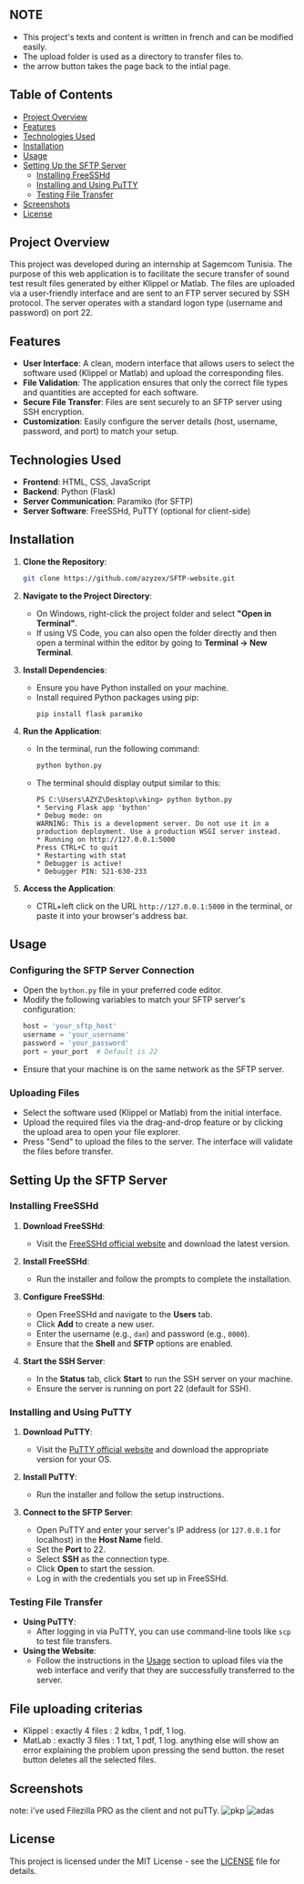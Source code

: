 ## **NOTE**
- This project's texts and content is written in french and can be modified easily.
- The upload folder is used as a directory to transfer files to.
- the arrow button takes the page back to the intial page.
  
## **Table of Contents**
- [Project Overview](#project-overview)
- [Features](#features)
- [Technologies Used](#technologies-used)
- [Installation](#installation)
- [Usage](#usage)
- [Setting Up the SFTP Server](#setting-up-the-sftp-server)
  - [Installing FreeSSHd](#installing-freesshd)
  - [Installing and Using PuTTY](#installing-and-using-putty)
  - [Testing File Transfer](#testing-file-transfer)
- [Screenshots](#screenshots)
- [License](#license)

## **Project Overview**

This project was developed during an internship at Sagemcom Tunisia. The purpose of this web application is to facilitate the secure transfer of sound test result files generated by either Klippel or Matlab. The files are uploaded via a user-friendly interface and are sent to an FTP server secured by SSH protocol. The server operates with a standard logon type (username and password) on port 22.

## **Features**
- **User Interface**: A clean, modern interface that allows users to select the software used (Klippel or Matlab) and upload the corresponding files.
- **File Validation**: The application ensures that only the correct file types and quantities are accepted for each software.
- **Secure File Transfer**: Files are sent securely to an SFTP server using SSH encryption.
- **Customization**: Easily configure the server details (host, username, password, and port) to match your setup.

## **Technologies Used**
- **Frontend**: HTML, CSS, JavaScript
- **Backend**: Python (Flask)
- **Server Communication**: Paramiko (for SFTP)
- **Server Software**: FreeSSHd, PuTTY (optional for client-side)

## **Installation**

1. **Clone the Repository**:
   ```bash
   git clone https://github.com/azyzex/SFTP-website.git
   ```

2. **Navigate to the Project Directory**:
   - On Windows, right-click the project folder and select **"Open in Terminal"**.
   - If using VS Code, you can also open the folder directly and then open a terminal within the editor by going to **Terminal -> New Terminal**.

3. **Install Dependencies**:
   - Ensure you have Python installed on your machine.
   - Install required Python packages using pip:
     ```
     pip install flask paramiko
     ```

4. **Run the Application**:
   - In the terminal, run the following command:
     ```bash
     python bython.py
     ```
   - The terminal should display output similar to this:
     ```
     PS C:\Users\AZYZ\Desktop\vking> python bython.py
     * Serving Flask app 'bython'
     * Debug mode: on
     WARNING: This is a development server. Do not use it in a production deployment. Use a production WSGI server instead.
     * Running on http://127.0.0.1:5000
     Press CTRL+C to quit
     * Restarting with stat
     * Debugger is active!
     * Debugger PIN: 521-630-233
     ```

5. **Access the Application**:
   - CTRL+left click on the URL `http://127.0.0.1:5000` in the terminal, or paste it into your browser's address bar.

## **Usage**

### **Configuring the SFTP Server Connection**
- Open the `bython.py` file in your preferred code editor.
- Modify the following variables to match your SFTP server's configuration:
  ```python
  host = 'your_sftp_host'
  username = 'your_username'
  password = 'your_password'
  port = your_port  # Default is 22
  ```
- Ensure that your machine is on the same network as the SFTP server.

### **Uploading Files**
- Select the software used (Klippel or Matlab) from the initial interface.
- Upload the required files via the drag-and-drop feature or by clicking the upload area to open your file explorer.
- Press "Send" to upload the files to the server. The interface will validate the files before transfer.

## **Setting Up the SFTP Server**

### **Installing FreeSSHd**

1. **Download FreeSSHd**:
   - Visit the [FreeSSHd official website](http://www.freesshd.com/?ctt=download) and download the latest version.

2. **Install FreeSSHd**:
   - Run the installer and follow the prompts to complete the installation.

3. **Configure FreeSSHd**:
   - Open FreeSSHd and navigate to the **Users** tab.
   - Click **Add** to create a new user.
   - Enter the username (e.g., `dan`) and password (e.g., `0000`).
   - Ensure that the **Shell** and **SFTP** options are enabled.

4. **Start the SSH Server**:
   - In the **Status** tab, click **Start** to run the SSH server on your machine.
   - Ensure the server is running on port 22 (default for SSH).

### **Installing and Using PuTTY**

1. **Download PuTTY**:
   - Visit the [PuTTY official website](https://www.putty.org/) and download the appropriate version for your OS.

2. **Install PuTTY**:
   - Run the installer and follow the setup instructions.

3. **Connect to the SFTP Server**:
   - Open PuTTY and enter your server's IP address (or `127.0.0.1` for localhost) in the **Host Name** field.
   - Set the **Port** to 22.
   - Select **SSH** as the connection type.
   - Click **Open** to start the session.
   - Log in with the credentials you set up in FreeSSHd.

### **Testing File Transfer**
- **Using PuTTY**:
  - After logging in via PuTTY, you can use command-line tools like `scp` to test file transfers.
- **Using the Website**:
  - Follow the instructions in the [Usage](#usage) section to upload files via the web interface and verify that they are successfully transferred to the server.

## **File uploading criterias**
 - Klippel : exactly 4 files : 2 kdbx, 1 pdf, 1 log.
 - MatLab  : exactly 3 files : 1 txt, 1 pdf, 1 log.
 anything else will show an error explaining the problem upon pressing the send button.
 the reset button deletes all the selected files.

## **Screenshots**
note: i've used Filezilla PRO as the client and not puTTy.
![pkp](https://github.com/user-attachments/assets/6d4c08f5-7d14-4e86-a9dc-110f746c8c00)
![adas](https://github.com/user-attachments/assets/748907bf-9a4d-4294-af7b-33fe777af334)



## **License**

This project is licensed under the MIT License - see the [LICENSE](LICENSE) file for details.
